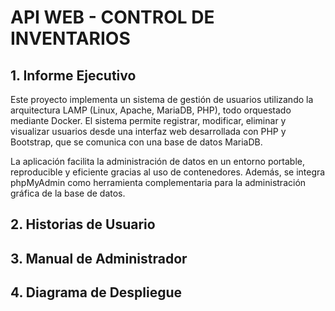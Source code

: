# API WEB - CONTROL DE INVENTARIOS
## 1. Informe Ejecutivo

Este proyecto implementa un sistema de gestión de usuarios utilizando la arquitectura LAMP (Linux, Apache, MariaDB, PHP), todo orquestado mediante Docker. El sistema permite registrar, modificar, eliminar y visualizar usuarios desde una interfaz web desarrollada con PHP y Bootstrap, que se comunica con una base de datos MariaDB.

La aplicación facilita la administración de datos en un entorno portable, reproducible y eficiente gracias al uso de contenedores. Además, se integra phpMyAdmin como herramienta complementaria para la administración gráfica de la base de datos.

## 2. Historias de Usuario

## 3. Manual de Administrador

## 4. Diagrama de Despliegue

